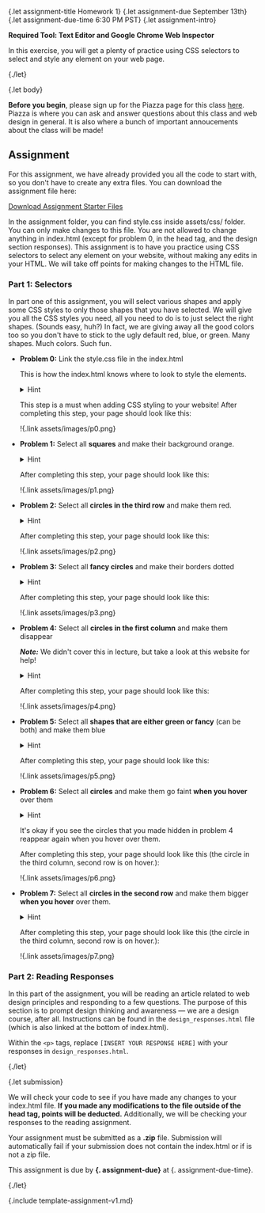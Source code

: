 {.let assignment-title Homework 1}
{.let assignment-due September 13th}
{.let assignment-due-time 6:30 PM PST}
{.let assignment-intro}

**Required Tool: Text Editor and Google Chrome Web Inspector**

In this exercise, you will get a plenty of practice using CSS selectors to select and style any element on your web page.

{./let}

{.let body}
<!-- Body starts here -->

**Before you begin**, please sign up for the Piazza page for this class <!-- PIAZZA. UPDATE THIS EACH SEMESTER -->[here](#). Piazza is where you can ask and answer questions about this class and web design in general. It is also where a bunch of important annoucements about the class will be made!

## Assignment

For this assignment, we have already provided you all the code to start with, so you don't have to create any extra files. You can download the assignment file here:

<p class="text-center">
    <a class="btn" href="{.link*:zip starter}">Download Assignment Starter Files</a>
</p>

In the assignment folder, you can find style.css inside assets/css/ folder. You can only make changes to this file. You are not allowed to change anything in index.html (except for problem 0, in the head tag, and the design section responses). This assignment is to have you practice using CSS selectors to select any element on your website, without making any edits in your HTML. We will take off points for making changes to the HTML file.

### Part 1: Selectors

In part one of this assignment, you will select various shapes and apply some CSS styles to only those shapes that you have selected. We will give you all the CSS styles you need, all you need to do is to just select the right shapes. (Sounds easy, huh?) In fact, we are giving away all the good colors too so you don't have to stick to the ugly default red, blue, or green. Many shapes. Much colors. Such fun.

- **Problem 0:** Link the style.css file in the index.html

    This is how the index.html knows where to look to style the elements.
    
    <details><summary>Hint</summary>
    
    Check out this week's presentation!

    </details>

    This step is a must when adding CSS styling to your website! After completing this step, your page should look like this:

    !{.link assets/images/p0.png}

- **Problem 1:** Select all **squares** and make their background orange.

    <details><summary>Hint</summary>

    To change the background color, use

    ```
    background: #e67e22;
    ```

    </details>

    After completing this step, your page should look like this:

    !{.link assets/images/p1.png}

- **Problem 2:** Select all **circles in the third row** and make them red.

    <details><summary>Hint</summary>

    To change the background color, use
    
    ```
    background: #de6868;
    ```

    </details>

    After completing this step, your page should look like this:

    !{.link assets/images/p2.png}

- **Problem 3:** Select all **fancy circles** and make their borders dotted

    <details><summary>Hint</summary>

    To change the border to dotted, use 
    
    ```
    border-style: dotted;
    ```

    </details>

    After completing this step, your page should look like this:

    !{.link assets/images/p3.png}

- **Problem 4:** Select all **circles in the first column** and make them disappear

    ***Note:*** We didn't cover this in lecture, but take a look at this website for help!

    <details><summary>Hint</summary>

    To make them disappear, use 
    
    ```
    opacity: 0;
    ```

    </details>

    After completing this step, your page should look like this:

    !{.link assets/images/p4.png}

- **Problem 5:** Select all **shapes that are either green or fancy** (can be both) and make them blue

    <details><summary>Hint</summary>

    To change the background, use 
    
    ```
    background: #6392c0;
    ```

    </details>

    After completing this step, your page should look like this:

    !{.link assets/images/p5.png}

- **Problem 6:** Select all **circles** and make them go faint **when you hover** over them

    <details><summary>Hint</summary>

    To make them go faint, use 
    
    ```
    opacity: 0.5;
    ```

    </details>

    It's okay if you see the circles that you made hidden in problem 4 reappear again when you hover over them.

    After completing this step, your page should look like this (the circle in the third column, second row is on hover.):

    !{.link assets/images/p6.png}

- **Problem 7:** Select all **circles in the second row** and make them bigger **when you hover** over them.

    <details><summary>Hint</summary>

    To make them bigger, use 
    
    ```
    transform: scale(1.25);
    ```

    </details>

    After completing this step, your page should look like this (the circle in the third column, second row is on hover.):

    !{.link assets/images/p7.png}

### Part 2: Reading Responses

In this part of the assignment, you will be reading an article related to web design principles and responding to a few questions. The purpose of this section is to prompt design thinking and awareness &mdash; we are a design course, after all. Instructions can be found in the `design_responses.html` file (which is also linked at the bottom of index.html).

Within the `<p>` tags, replace `[INSERT YOUR RESPONSE HERE]` with your responses in `design_responses.html`.

<!-- Body ends here -->
{./let}

{.let submission}
<!-- Submission info starts here -->

We will check your code to see if you have made any changes to your index.html file. **If you made any modifications to the file outside of the head tag, points will be deducted.** Additionally, we will be checking your responses to the reading assignment.

Your assignment must be submitted as a **.zip** file. Submission will automatically fail if your submission does not contain the index.html or if is not a zip file.

This assignment is due by **{. assignment-due}** at {. assignment-due-time}.

<!-- Submission info ends here -->
{./let}

{.include template-assignment-v1.md}
